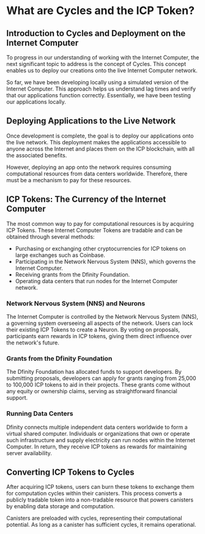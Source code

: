 # What are Cycles and the ICP Token?

## Introduction to Cycles and Deployment on the Internet Computer

To progress in our understanding of working with the Internet Computer, the next significant topic to address is the concept of Cycles. This concept enables us to deploy our creations onto the live Internet Computer network.

So far, we have been developing locally using a simulated version of the Internet Computer. This approach helps us understand lag times and verify that our applications function correctly. Essentially, we have been testing our applications locally.

## Deploying Applications to the Live Network

Once development is complete, the goal is to deploy our applications onto the live network. This deployment makes the applications accessible to anyone across the Internet and places them on the ICP blockchain, with all the associated benefits.

However, deploying an app onto the network requires consuming computational resources from data centers worldwide. Therefore, there must be a mechanism to pay for these resources.

## ICP Tokens: The Currency of the Internet Computer

The most common way to pay for computational resources is by acquiring ICP Tokens. These Internet Computer Tokens are tradable and can be obtained through several methods:

- Purchasing or exchanging other cryptocurrencies for ICP tokens on large exchanges such as Coinbase.
- Participating in the Network Nervous System (NNS), which governs the Internet Computer.
- Receiving grants from the Dfinity Foundation.
- Operating data centers that run nodes for the Internet Computer network.

### Network Nervous System (NNS) and Neurons

The Internet Computer is controlled by the Network Nervous System (NNS), a governing system overseeing all aspects of the network. Users can lock their existing ICP Tokens to create a Neuron. By voting on proposals, participants earn rewards in ICP tokens, giving them direct influence over the network's future.

### Grants from the Dfinity Foundation

The Dfinity Foundation has allocated funds to support developers. By submitting proposals, developers can apply for grants ranging from 25,000 to 100,000 ICP tokens to aid in their projects. These grants come without any equity or ownership claims, serving as straightforward financial support.

### Running Data Centers

Dfinity connects multiple independent data centers worldwide to form a virtual shared computer. Individuals or organizations that own or operate such infrastructure and supply electricity can run nodes within the Internet Computer. In return, they receive ICP tokens as rewards for maintaining server availability.

## Converting ICP Tokens to Cycles

After acquiring ICP tokens, users can burn these tokens to exchange them for computation cycles within their canisters. This process converts a publicly tradable token into a non-tradable resource that powers canisters by enabling data storage and computation.

Canisters are preloaded with cycles, representing their computational potential. As long as a canister has sufficient cycles, it remains operational.
